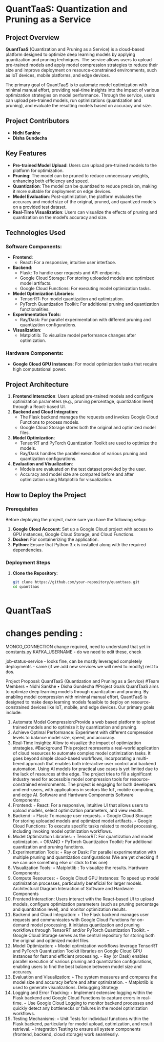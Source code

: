 # QuantTaaS: Quantization and Pruning as a Service

## Project Overview

**QuantTaaS** (Quantization and Pruning as a Service) is a cloud-based platform designed to optimize deep learning models by applying quantization and pruning techniques. The service allows users to upload pre-trained models and apply model compression strategies to reduce their size and improve deployment on resource-constrained environments, such as IoT devices, mobile platforms, and edge devices.

The primary goal of QuantTaaS is to automate model optimization with minimal manual effort, providing real-time insights into the impact of various optimization strategies on model performance. Through the service, users can upload pre-trained models, run optimizations (quantization and pruning), and evaluate the resulting models based on accuracy and size.

## Project Contributors

- **Nidhi Sankhe**  
- **Disha Gundecha**

## Key Features

- **Pre-trained Model Upload**: Users can upload pre-trained models to the platform for optimization.
- **Pruning**: The model can be pruned to reduce unnecessary weights, enhancing both efficiency and speed.
- **Quantization**: The model can be quantized to reduce precision, making it more suitable for deployment on edge devices.
- **Model Evaluation**: Post-optimization, the platform evaluates the accuracy and model size of the original, pruned, and quantized models on a provided test dataset.
- **Real-Time Visualization**: Users can visualize the effects of pruning and quantization on the model’s accuracy and size.

## Technologies Used

### Software Components:
- **Frontend**: 
  - React: For a responsive, intuitive user interface.
- **Backend**:
  - Flask: To handle user requests and API endpoints.
  - Google Cloud Storage: For storing uploaded models and optimized model artifacts.
  - Google Cloud Functions: For executing model optimization tasks.
- **Model Optimization Libraries**:
  - TensorRT: For model quantization and optimization.
  - PyTorch Quantization Toolkit: For additional pruning and quantization functionalities.
- **Experimentation Tools**:
  - Ray/Dask: For parallel experimentation with different pruning and quantization configurations.
- **Visualization**:
  - Matplotlib: To visualize model performance changes after optimization.

### Hardware Components:
- **Google Cloud GPU Instances**: For model optimization tasks that require high computational power.

## Project Architecture

1. **Frontend Interaction**: Users upload pre-trained models and configure optimization parameters (e.g., pruning percentage, quantization level) through a React-based UI.
2. **Backend and Cloud Integration**:
   - The Flask backend manages the requests and invokes Google Cloud Functions to process models.
   - Google Cloud Storage stores both the original and optimized model files.
3. **Model Optimization**:
   - TensorRT and PyTorch Quantization Toolkit are used to optimize the models.
   - Ray/Dask handles the parallel execution of various pruning and quantization configurations.
4. **Evaluation and Visualization**:
   - Models are evaluated on the test dataset provided by the user.
   - Accuracy and model size are compared before and after optimization using Matplotlib for visualization.

## How to Deploy the Project

### Prerequisites

Before deploying the project, make sure you have the following setup:
1. **Google Cloud Account**: Set up a Google Cloud project with access to GPU instances, Google Cloud Storage, and Cloud Functions.
2. **Docker**: For containerizing the application.
3. **Python**: Ensure that Python 3.x is installed along with the required dependencies.

### Deployment Steps

1. **Clone the Repository**:
   ```bash
   git clone https://github.com/your-repository/quanttaas.git
   cd quanttaas



# QuantTaaS



# changes pending :
MONGO_CONNECTION change required, need to understand that yet in constants.py
KAFKA_USERNAME - do we need to edit these, check

job-status-service - looks fine, can be mostly leveraged completely
deployments - same (if we add new services we will need to modify)
rest to dos.

Project Proposal: QuantTaaS (Quantization
and Pruning as a Service)
#Team Members
• Nidhi Sankhe
• Disha Gundecha
#Project Goals
QuantTaaS aims to optimize deep learning models through quantization and pruning. By
enabling model compression with minimal manual effort, QuantTaaS is designed to make deep
learning models feasible to deploy on resource-constrained devices like IoT, mobile, and edge
devices. Our primary goals include:
1. Automate Model Compression:Provide a web based platform to upload trained models
and to optimize it by quantization and pruning.
2. Achieve Optimal Performance: Experiment with different compression levels to
balance model size, speed, and accuracy.
3. Real-Time Insights: Allow to visualize the impact of optimization strategies.
#Background
This project represents a real-world application of cloud resources to automate complex model
optimization tasks. It goes beyond simple cloud-based workflows, incorporating a multi-tiered
approach that enables both interactive user control and backend automation.
Using AI models for practical use cases is yet limited due to the lack of resources at the edge.
The project tries to fill a significant industry need for accessible model compression tools for
resource-constrained environments. The project is engaging for both developers and end-users,
with applications in sectors like IoT, mobile computing, and edge AI.
Software and Hardware Components
Software Components:
1. Frontend:
◦ React: For a responsive, intuitive UI that allows users to upload models, select
optimization parameters, and view results.
2. Backend:
◦ Flask: To manage user requests.
◦ Google Cloud Storage: For storing uploaded models and optimized model
artifacts.
◦ Google Cloud Functions: To execute specific tasks related to model processing,
including invoking model optimization workflows.
3. Model Optimization Libraries:
◦ TensorRT: For quantization and model optimization.
◦ OR/AND
◦ PyTorch Quantization Toolkit: For additional quantization and pruning
functions.
4. Experimentation Tools:
◦ Ray or Dask: For parallel experimentation with multiple pruning and
quantization configurations (We are yet checking if we can use something else or
stick to this one)
5. Visualization Tools:
◦ Matplotlib : To visualize the results.
Hardware Components:
1. Compute Resources:
◦ Google Cloud GPU Instances: To speed up model optimization processes,
particularly beneficial for larger models.
Architectural Diagram
Interaction of Software and Hardware Components
1. Frontend Interaction: Users interact with the React-based UI to upload models,
configure optimization parameters (such as pruning percentage and quantization level),
and monitor optimization results.
2. Backend and Cloud Integration:
◦ The Flask backend manages user requests and communicates with Google Cloud
Functions for on-demand model processing. It initiates quantization and pruning
workflows through TensorRT and/or PyTorch Quantization Toolkit.
◦ Google Cloud Storage serves as the central repository for storing both the original
and optimized model files.
3. Model Optimization:
◦ Model optimization workflows leverage TensorRT and PyTorch Quantization
Toolkit libraries on Google Cloud GPU instances for fast and efficient processing.
◦ Ray (or Dask) enables parallel execution of various pruning and quantization
configurations, enabling users to find the best balance between model size and
accuracy.
4. Evaluation and Visualization:
◦ The system measures and compares the model size and accuracy before and after
optimization.
◦ Matplotlib is used to generate visualizations.
Debugging Strategy
1. Logging and Error Tracking:
◦ Implement extensive logging within the Flask backend and Google Cloud
Functions to capture errors in real-time.
◦ Use Google Cloud Logging to monitor backend processes and quickly detect any
bottlenecks or failures in the model optimization workflows.
2. Testing Mechanisms:
◦ Unit Tests for individual functions within the Flask backend, particularly for
model upload, optimization, and result retrieval.
◦ Integration Testing to ensure all system components (frontend, backend, cloud
storage) work seamlessly.
